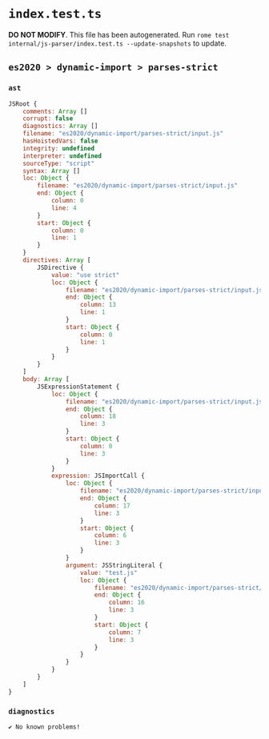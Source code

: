 # `index.test.ts`

**DO NOT MODIFY**. This file has been autogenerated. Run `rome test internal/js-parser/index.test.ts --update-snapshots` to update.

## `es2020 > dynamic-import > parses-strict`

### `ast`

```javascript
JSRoot {
	comments: Array []
	corrupt: false
	diagnostics: Array []
	filename: "es2020/dynamic-import/parses-strict/input.js"
	hasHoistedVars: false
	integrity: undefined
	interpreter: undefined
	sourceType: "script"
	syntax: Array []
	loc: Object {
		filename: "es2020/dynamic-import/parses-strict/input.js"
		end: Object {
			column: 0
			line: 4
		}
		start: Object {
			column: 0
			line: 1
		}
	}
	directives: Array [
		JSDirective {
			value: "use strict"
			loc: Object {
				filename: "es2020/dynamic-import/parses-strict/input.js"
				end: Object {
					column: 13
					line: 1
				}
				start: Object {
					column: 0
					line: 1
				}
			}
		}
	]
	body: Array [
		JSExpressionStatement {
			loc: Object {
				filename: "es2020/dynamic-import/parses-strict/input.js"
				end: Object {
					column: 18
					line: 3
				}
				start: Object {
					column: 0
					line: 3
				}
			}
			expression: JSImportCall {
				loc: Object {
					filename: "es2020/dynamic-import/parses-strict/input.js"
					end: Object {
						column: 17
						line: 3
					}
					start: Object {
						column: 6
						line: 3
					}
				}
				argument: JSStringLiteral {
					value: "test.js"
					loc: Object {
						filename: "es2020/dynamic-import/parses-strict/input.js"
						end: Object {
							column: 16
							line: 3
						}
						start: Object {
							column: 7
							line: 3
						}
					}
				}
			}
		}
	]
}
```

### `diagnostics`

```
✔ No known problems!

```
